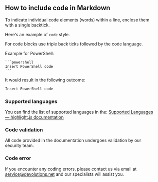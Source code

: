 ## How to include code in Markdown

To indicate individual code elements (words) within a line, enclose them with a single backtick.  

Here's an example of `code` style.  

For code blocks use triple back ticks followed by the code language.  

Example for PowerShell:  

````
```powershell
Insert PowerShell code
```
````

It would result in the following outcome:  

```powershell
Insert PowerShell code
```

### Supported languages

You can find the list of supported languages in the: [Supported Languages — highlight.js documentation](https://highlightjs.readthedocs.io/en/latest/supported-languages.html)  

### Code validation

All code provided in the documentation undergoes validation by our security team.  

### Code error

If you encounter any coding errors, please contact us via email at [service@devolutions.net](service@devolutions.net) and our specialists will assist you.  